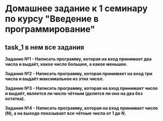 # Домашнее задание к 1 семинару по курсу "Введение в программирование"

## task_1 в нем все задания

**Задание №1 - Написать программу, которая на вход принимает два числа и выдаёт, какое число большее, а какое меньшее.**

**Задание №2 - Написать программу, которая принимает на вход три числа и выдаёт максимальное из этих чисел.**

**Задание №3 - Написать программу, которая на вход принимает число и выдаёт, является ли число чётным (делится ли оно на два без остатка).**

**Задание №4 - Написать программу, которая на вход принимает число (N), а на выходе показывает все чётные числа от 1 до N.**